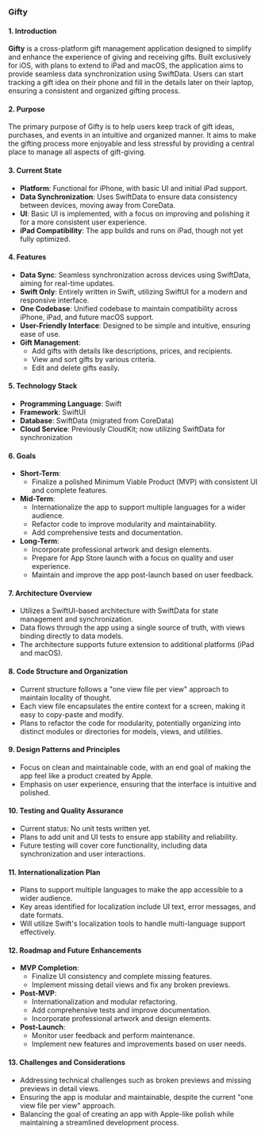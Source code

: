 ### **Gifty**

#### **1. Introduction**
**Gifty** is a cross-platform gift management application designed to simplify and enhance the experience of giving and receiving gifts. Built exclusively for iOS, with plans to extend to iPad and macOS, the application aims to provide seamless data synchronization using SwiftData. Users can start tracking a gift idea on their phone and fill in the details later on their laptop, ensuring a consistent and organized gifting process.

#### **2. Purpose**
The primary purpose of Gifty is to help users keep track of gift ideas, purchases, and events in an intuitive and organized manner. It aims to make the gifting process more enjoyable and less stressful by providing a central place to manage all aspects of gift-giving.

#### **3. Current State**
- **Platform**: Functional for iPhone, with basic UI and initial iPad support.
- **Data Synchronization**: Uses SwiftData to ensure data consistency between devices, moving away from CoreData.
- **UI**: Basic UI is implemented, with a focus on improving and polishing it for a more consistent user experience.
- **iPad Compatibility**: The app builds and runs on iPad, though not yet fully optimized.

#### **4. Features**
- **Data Sync**: Seamless synchronization across devices using SwiftData, aiming for real-time updates.
- **Swift Only**: Entirely written in Swift, utilizing SwiftUI for a modern and responsive interface.
- **One Codebase**: Unified codebase to maintain compatibility across iPhone, iPad, and future macOS support.
- **User-Friendly Interface**: Designed to be simple and intuitive, ensuring ease of use.
- **Gift Management**:
  - Add gifts with details like descriptions, prices, and recipients.
  - View and sort gifts by various criteria.
  - Edit and delete gifts easily.

#### **5. Technology Stack**
- **Programming Language**: Swift
- **Framework**: SwiftUI
- **Database**: SwiftData (migrated from CoreData)
- **Cloud Service**: Previously CloudKit; now utilizing SwiftData for synchronization

#### **6. Goals**
- **Short-Term**:
  - Finalize a polished Minimum Viable Product (MVP) with consistent UI and complete features.
- **Mid-Term**:
  - Internationalize the app to support multiple languages for a wider audience.
  - Refactor code to improve modularity and maintainability.
  - Add comprehensive tests and documentation.
- **Long-Term**:
  - Incorporate professional artwork and design elements.
  - Prepare for App Store launch with a focus on quality and user experience.
  - Maintain and improve the app post-launch based on user feedback.

#### **7. Architecture Overview**
- Utilizes a SwiftUI-based architecture with SwiftData for state management and synchronization.
- Data flows through the app using a single source of truth, with views binding directly to data models.
- The architecture supports future extension to additional platforms (iPad and macOS).

#### **8. Code Structure and Organization**
- Current structure follows a "one view file per view" approach to maintain locality of thought.
- Each view file encapsulates the entire context for a screen, making it easy to copy-paste and modify.
- Plans to refactor the code for modularity, potentially organizing into distinct modules or directories for models, views, and utilities.

#### **9. Design Patterns and Principles**
- Focus on clean and maintainable code, with an end goal of making the app feel like a product created by Apple.
- Emphasis on user experience, ensuring that the interface is intuitive and polished.

#### **10. Testing and Quality Assurance**
- Current status: No unit tests written yet.
- Plans to add unit and UI tests to ensure app stability and reliability.
- Future testing will cover core functionality, including data synchronization and user interactions.

#### **11. Internationalization Plan**
- Plans to support multiple languages to make the app accessible to a wider audience.
- Key areas identified for localization include UI text, error messages, and date formats.
- Will utilize Swift's localization tools to handle multi-language support effectively.

#### **12. Roadmap and Future Enhancements**
- **MVP Completion**:
  - Finalize UI consistency and complete missing features.
  - Implement missing detail views and fix any broken previews.
- **Post-MVP**:
  - Internationalization and modular refactoring.
  - Add comprehensive tests and improve documentation.
  - Incorporate professional artwork and design elements.
- **Post-Launch**:
  - Monitor user feedback and perform maintenance.
  - Implement new features and improvements based on user needs.

#### **13. Challenges and Considerations**
- Addressing technical challenges such as broken previews and missing previews in detail views.
- Ensuring the app is modular and maintainable, despite the current "one view file per view" approach.
- Balancing the goal of creating an app with Apple-like polish while maintaining a streamlined development process.
